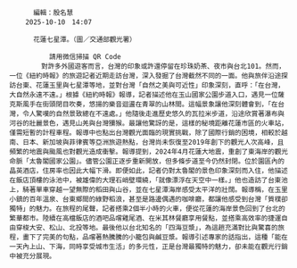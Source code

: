 
          編輯：殷名慧  
        2025-10-10　14:07
      
          花蓮七星潭。（圖／交通部觀光署）
        
              請用微信掃描 QR Code
            對許多外國遊客而言，台灣的印象或許還停留在珍珠奶茶、夜市與台北101。然而，一位《紐約時報》的旅遊記者近期走訪台灣，深入發掘了台灣截然不同的一面。他與旅伴沿途探訪台東、花蓮玉里與七星潭等地，並對台灣「自然之美與可近性」印象深刻，直呼：「在台灣，大自然永遠不遠。」根據《紐約時報》報導，記者描述他在玉山國家公園步道入口，遇見一位薩克斯風手在街頭閉目吹奏，悠揚的樂音迴盪在青翠的山林間。這幅景象讓他深刻體會到，「在台灣，令人驚嘆的自然景致總在不遠處。」他隨後走進歷史悠久的瓦拉米步道，沿途欣賞著瀑布與河谷的壯麗景色，遇見山羌與台灣獼猴。最讓他驚訝的是，這樣的秘境距離花蓮市區的火車站，僅需短暫的計程車程。報導中也點出台灣觀光面臨的現實挑戰，除了國際行銷的困境，相較於越南、日本、新加坡與菲律賓等亞洲旅遊熱點，台灣尚未恢復至2019年創下的觀光人次高峰，且頻繁的地震與颱風也對觀光造成衝擊。報導提到，2024年4月花蓮大地震，重創了東海岸的觀光命脈「太魯閣國家公園」。儘管公園正逐步重新開放，但多條步道至今仍然封閉。位於園區內的晶英酒店，住房率也因此大幅下滑。即便如此，記者仍對太魯閣的景色印象深刻而入住，他描述在飯店頂樓的泳池中，被雄偉的大理石峭壁環繞，「就像漂浮在天空中一樣。」他也造訪了台東池上，騎著單車穿越一望無際的稻田與山谷，並在七星潭海岸感受太平洋的壯闊。報導稱，在玉里小鎮的百年溫泉、台東鄉間的綠野稻浪，甚至是路邊偶遇的咖啡廳，都讓他感受到台灣「質樸卻獨特」的魅力。在旅程的尾聲，記者搭乘2個半小時的火車，便從花蓮的海岸景色回到了台北的繁華都市。陸續在高檔飯店的酒吧品嚐雞尾酒、在米其林餐廳享用餐點，並搭乘高效率的捷運自由穿梭大安、松山、北投等地。最後他以台北知名的「四海豆漿」，為這趟充滿對比與驚喜的旅程，畫下了完美的句點，品嚐著熱騰騰的小籠包與鹹豆漿。報導引述專家的話指出，這種「能在一天內上山、下海，同時享受城市生活」的多元性，正是台灣最獨特的魅力，卻未能在觀光行銷中被充分展現。